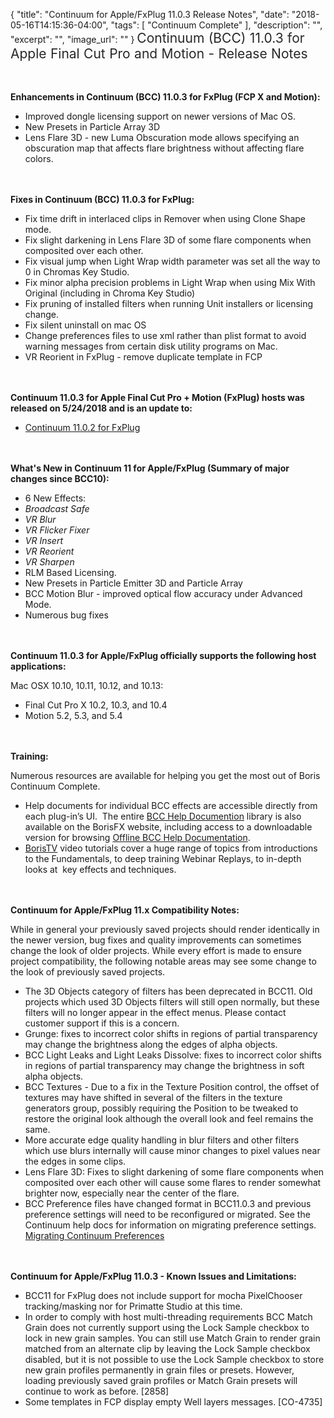 {
  "title": "Continuum for Apple/FxPlug 11.0.3 Release Notes",
  "date": "2018-05-16T14:15:36-04:00",
  "tags": [
    "Continuum Complete"
  ],
  "description": "",
  "excerpt": "",
  "image_url": ""
}
<span style="color: rgb(40, 40, 40); font-size: 1.5em; word-spacing: 0.5px;">Continuum (BCC) 11.0.3 for Apple Final Cut Pro and Motion - Release Notes</span>

<span style="font-size: 1rem;"> </span>

**Enhancements in Continuum (BCC) 11.0.3 for FxPlug (FCP X and Motion):**

* Improved dongle licensing support on newer versions of Mac OS.
* New Presets in Particle Array 3D
* Lens Flare 3D - new Luma Obscuration mode allows specifying an obscuration map that affects flare brightness without affecting flare colors.

<span style="font-size: 1rem;"> </span>

**Fixes in Continuum (BCC) 11.0.3 for FxPlug:**

* Fix time drift in interlaced clips in Remover when using Clone Shape mode.
* Fix slight darkening in Lens Flare 3D of some flare components when composited over each other.
* Fix visual jump when Light Wrap width parameter was set all the way to 0 in  Chromas Key Studio.
* Fix minor alpha precision problems in Light Wrap when using Mix With Original (including in Chroma Key Studio)
* Fix pruning of installed filters when running Unit installers or licensing change.
* Fix silent uninstall on mac OS
* Change preferences files to use xml rather than plist format to avoid warning messages from certain disk utility programs on Mac.
* VR Reorient in FxPlug - remove duplicate template in FCP

<span style="font-size: 1rem;"> </span>

**Continuum 11.0.3 for Apple Final Cut Pro + Motion (FxPlug) hosts was released on 5/24/2018 and is an update to:**

* [Continuum 11.0.2 for FxPlug](/release-notes/continuum-for-apple/fxplug-11.0.2-release-notes/ "Continuum 11.0.2 for Apple Final Cut Pro X and Motion")

<span style="font-size: 1rem;"> </span>

**What's New in Continuum 11 for Apple/FxPlug (Summary of major changes since BCC10):**

* 6 New Effects:
* _Broadcast Safe_
* _VR Blur_
* _VR Flicker Fixer_
* _VR Insert_
* _VR Reorient_
* _VR Sharpen_
* RLM Based Licensing.
* New Presets in Particle Emitter 3D and Particle Array
* BCC Motion Blur - improved optical flow accuracy under Advanced Mode.
* Numerous bug fixes

<span style="font-size: 1rem;"> </span>

**Continuum 11.0.3 for Apple/FxPlug officially supports the following host applications:**

Mac OSX 10.10, 10.11, 10.12, and 10.13:

* Final Cut Pro X 10.2, 10.3, and 10.4
* Motion 5.2, 5.3, and 5.4

<span style="font-size: 1rem;"> </span>

**Training:**

Numerous resources are available for helping you get the most out of Boris Continuum Complete.

* Help documents for individual BCC effects are accessible directly from each plug-in’s UI.  The entire [BCC Help Documention](/documentation/continuum/bcc-user-guide/ "BCC Help Documentation") library is also available on the BorisFX website, including access to a downloadable version for browsing [Offline BCC Help Documentation](https://cdn.borisfx.com/borisfx/store/BCC10Documentation.zip "Offline Downloadable BCC Help Documentation").
* [BorisTV](/videos/) video tutorials cover a huge range of topics from introductions to the Fundamentals, to deep training Webinar Replays, to in-depth looks at  key effects and techniques.

<span style="font-size: 1rem;"> </span>

**Continuum for Apple/FxPlug 11.x Compatibility Notes:**

While in general your previously saved projects should render identically in the newer version, bug fixes and quality improvements can sometimes change the look of older projects. While every effort is made to ensure project compatibility, the following notable areas may see some change to the look of previously saved projects.

* The 3D Objects category of filters has been deprecated in BCC11.  Old projects which used 3D Objects filters will still open normally, but these filters will no longer appear in the effect menus.  Please contact customer support if this is a concern.
* Grunge:  fixes to incorrect color shifts in regions of partial transparency may change the brightness along the edges of alpha objects.
* BCC Light Leaks and Light Leaks Dissolve: fixes to incorrect color shifts in regions of partial transparency may change the brightness in soft alpha objects.
* BCC Textures - Due to a fix in the Texture Position control, the offset of textures may have shifted in several of the filters in the texture generators group, possibly requiring the Position to be tweaked to restore the original look although the overall look and feel remains the same.
* More accurate edge quality handling in blur filters and other filters which use blurs internally will cause minor changes to pixel values near the edges in some clips.
* Lens Flare 3D:  Fixes to slight darkening of some flare components when composited over each other will cause some flares to render somewhat brighter now, especially near the center of the flare.
* BCC Preference files have changed format in BCC11.0.3 and previous preference settings will need to be reconfigured or migrated.  See the Continuum help docs for information on migrating preference settings. [Migrating Continuum Preferences](/documentation/continuum/bcc-preferences/ "Migrating Continuum Preferences")

<span style="font-size: 1rem;"> </span>

**Continuum for Apple/FxPlug 11.0.3 - Known Issues and Limitations:**

* BCC11 for FxPlug does not include support for mocha PixelChooser tracking/masking nor for Primatte Studio at this time.
* In order to comply with host multi-threading requirements BCC Match Grain does not currently support using the Lock Sample checkbox to lock in new grain samples. You can still use Match Grain to render grain matched from an alternate clip by leaving the Lock Sample checkbox disabled, but it is not possible to use the Lock Sample checkbox to store new grain profiles permanently in grain files or presets. However, loading previously saved grain profiles or Match Grain presets will continue to work as before. \[2858\]
* Some templates in FCP display empty Well layers messages. \[CO-4735\]

<div id="ext-gen9245"> </div>
